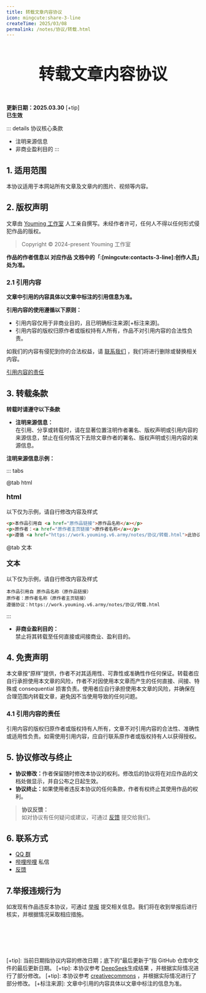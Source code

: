 ```yaml
---
title: 转载文章内容协议
icon: mingcute:share-3-line
createTime: 2025/03/08
permalink: /notes/协议/转载.html
---
```


<div style="text-align: center; ">
    <p style="font-size: 42px; font-weight: 650; margin-top: 60px">转载文章内容协议</p>
    <p style="margin-top: 50px"></p>
</div>

**更新日期：2025.03.30** [+tip]  
**已生效**

::: details 协议核心条款
- 注明来源信息
- 非商业盈利目的
:::

## 1. 适用范围

本协议适用于本网站所有文章及文章内的图片、视频等内容。

## 2. 版权声明

文章由 [Youming 工作室](/notes/更多/工作室.html) 人工亲自撰写。未经作者许可，任何人不得以任何形式侵犯作品的版权。

> Copyright © 2024-present Youming 工作室

<strong>作品的作者信息以 对应作品 文档中的「:[mingcute:contacts-3-line]:创作人员」处为准。</strong>

### 2.1 引用内容

<strong>文章中引用的内容具体以文章中标注的引用信息为准。</strong>

<strong>引用内容的使用遵循以下原则：</strong>

- 引用内容仅用于非商业目的，且已明确标注来源[+标注来源]。
- 引用内容的版权归原作者或版权持有人所有，作品不对引用内容的合法性负责。

如我们的内容有侵犯到你的合法权益，请 [联系我们](#_6-联系方式) ，我们将进行删除或替换相关内容。

[引用内容的责任](#_4-1-引用内容的责任)

## 3. 转载条款

<strong>转载时请遵守以下条款</strong>

- <strong>注明来源信息：</strong>  
在引用、分享或转载时，请在显著位置注明作者署名、版权声明或引用内容的来源信息，禁止在任何情况下去除文章作者的署名、版权声明或引用内容的来源信息。

<strong>注明来源信息示例：</strong>

::: tabs

@tab html

<p style="font-size: 18px; font-weight: 650; ">html</p>
以下仅为示例，请自行修改内容及样式

``` html
<p>本作品引用自 <a href="原作品链接">原作品名称</a></p>
<p>原作者：<a href="原作者主页链接">原作者名称</a></p>
<p>遵循 <a href="https://work.youming.v6.army/notes/协议/转载.html">此协议</a>。</p>
```

@tab 文本

<p style="font-size: 18px; font-weight: 650; ">文本</p>
以下仅为示例，请自行修改内容及样式

```
本作品引用自 原作品名称（原作品链接）
原作者：原作者名称（原作者主页链接）
遵循协议：https://work.youming.v6.army/notes/协议/转载.html
```

:::

- <strong>非商业盈利目的：</strong>  
禁止将其转载至任何直接或间接商业、盈利目的。

## 4. 免责声明

本文章按“原样”提供，作者不对其适用性、可靠性或准确性作任何保证。转载者应自行承担使用本文章的风险，作者不对因使用本文章而产生的任何直接、间接、特殊或 consequential 损害负责。使用者应自行承担使用本文章的风险，并确保在合理范围内转载文章，避免因不当使用导致的任何问题。

### 4.1 引用内容的责任

引用内容的版权归原作者或版权持有人所有，文章不对引用内容的合法性、准确性或适用性负责。如需使用引用内容，应自行联系原作者或版权持有人以获得授权。

## 5. 协议修改与终止

- <strong>协议修改：</strong>作者保留随时修改本协议的权利。修改后的协议将在对应作品的文档处做显示，并自公布之日起生效。
- <strong>协议终止：</strong>如果使用者违反本协议的任何条款，作者有权终止其使用作品的权利。

> <strong>协议反馈：</strong>  
> 如对协议有任何疑问或建议，可通过 [反馈](/notes/反馈中心/反馈.html#bug) 提交给我们。

## 6. 联系方式

- [QQ 群](/链接.html#qq-群)
- [哔哩哔哩](https://space.bilibili.com/1337092956) 私信
- [反馈](/notes/反馈中心/反馈.html)

## 7.举报违规行为

如发现有作品违反本协议，可通过 [举报](/notes/反馈中心/举报违规行为.html) 提交相关信息。我们将在收到举报后进行核实，并根据情况采取相应措施。

<p style="margin-top: 100px"></p>


[+tip]: 当前日期指协议内容的修改日期；底下的“最后更新于”指 GitHub 仓库中文件的最后更新日期。
[+tip]: 本协议参考 [DeepSeek](https://chat.deepseek.com/)生成结果 ，并根据实际情况进行了部分修改。
[+tip]: 本协议参考 [creativecommons](https://creativecommons.org/) ，并根据实际情况进行了部分修改。
[+标注来源]: 文章中引用的内容具体以文章中标注的信息为准。
